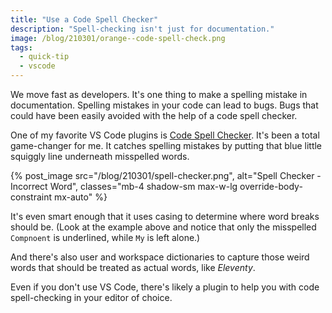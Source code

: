 ```yaml
---
title: "Use a Code Spell Checker"
description: "Spell-checking isn't just for documentation."
image: /blog/210301/orange--code-spell-check.png
tags:
  - quick-tip
  - vscode
---
```


We move fast as developers. It's one thing to make a spelling mistake in documentation. Spelling mistakes in your code can lead to bugs. Bugs that could have been easily avoided with the help of a code spell checker.

One of my favorite VS Code plugins is [Code Spell Checker](https://github.com/streetsidesoftware/vscode-spell-checker). It's been a total game-changer for me. It catches spelling mistakes by putting that blue little squiggly line underneath misspelled words.

{% post_image
    src="/blog/210301/spell-checker.png",
    alt="Spell Checker - Incorrect Word",
    classes="mb-4 shadow-sm max-w-lg override-body-constraint mx-auto" %}

It's even smart enough that it uses casing to determine where word breaks should be. (Look at the example above and notice that only the misspelled `Compnoent` is underlined, while `My` is left alone.)

And there's also user and workspace dictionaries to capture those weird words that should be treated as actual words, like _Eleventy_.

Even if you don't use VS Code, there's likely a plugin to help you with code spell-checking in your editor of choice.
